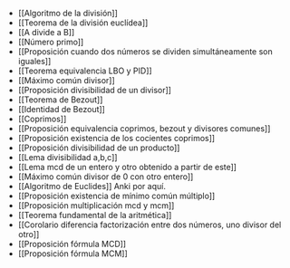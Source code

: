 - [[Algoritmo de la división]]
- [[Teorema de la división euclídea]]
- [[A divide a B]]
- [[Número primo]]
- [[Proposición cuando dos números se dividen simultáneamente son iguales]]
- [[Teorema equivalencia LBO y PID]]
- [[Máximo común divisor]]
- [[Proposición divisibilidad de un divisor]]
- [[Teorema de Bezout]]
- [[Identidad de Bezout]]
- [[Coprimos]]
- [[Proposición equivalencia coprimos, bezout y divisores comunes]]
- [[Proposición existencia de los cocientes coprimos]]
- [[Proposición divisibilidad de un producto]]
- [[Lema divisibilidad a,b,c]]
- [[Lema mcd de un entero y otro obtenido a partir de este]]
- [[Máximo común divisor de 0 con otro entero]]
- [[Algoritmo de Euclides]]
Anki por aquí.
- [[Proposición existencia de mínimo común múltiplo]]
- [[Proposición multiplicación mcd y mcm]]
- [[Teorema fundamental de la aritmética]]
- [[Corolario diferencia factorización entre dos números, uno divisor del otro]]
- [[Proposición fórmula MCD]]
- [[Proposición fórmula MCM]]